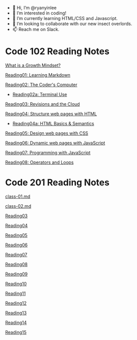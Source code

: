 - 👋 Hi, I’m @ryanyinlee
- 👀 I’m interested in coding!
- 🌱 I’m currently learning HTML/CSS and Javascript.
- 💞️ I’m looking to collaborate with our new insect overlords.
- 📫 Reach me on Slack.

# Code 102 Reading Notes

[What is a Growth Mindset?](growthmindset.md)

[Reading01: Learning Markdown](reading01.md)

[Reading02: The Coder's Computer](reading02.md)
- [Reading02a: Terminal Use](reading02a.html)

[Reading03: Revisions and the Cloud](reading03.md)

[Reading04: Structure web pages with HTML](reading04.md)
- [Reading04a: HTML Basics & Semantics](reading04a.md)

[Reading05: Design web pages with CSS](reading05.md)

[Reading06: Dynamic web pages with JavaScript](reading06.md)

[Reading07: Programming with JavaScript](reading07.md)

[Reading08: Operators and Loops](reading08.md)

# Code 201 Reading Notes

[class-01.md](class-01.md)

[class-02.md](class-02.md)

[Reading03](reading20103.md)

[Reading04](reading20104.md)

[Reading05](reading20105.md)

[Reading06](reading20106.md)

[Reading07](reading20107.md)

[Reading08](reading20108.md)

[Reading09](reading20109.md)

[Reading10](reading20110.md)

[Reading11](reading20111.md)

[Reading12](reading20112.md)

[Reading13](reading20113.md)

[Reading14](reading20114.md)

[Reading15](reading20115.md)



<!---
ryanyinlee/ryanyinlee is a ✨ special ✨ repository because its `README.md` (this file) appears on your GitHub profile.
You can click the Preview link to take a look at your changes.
--->
